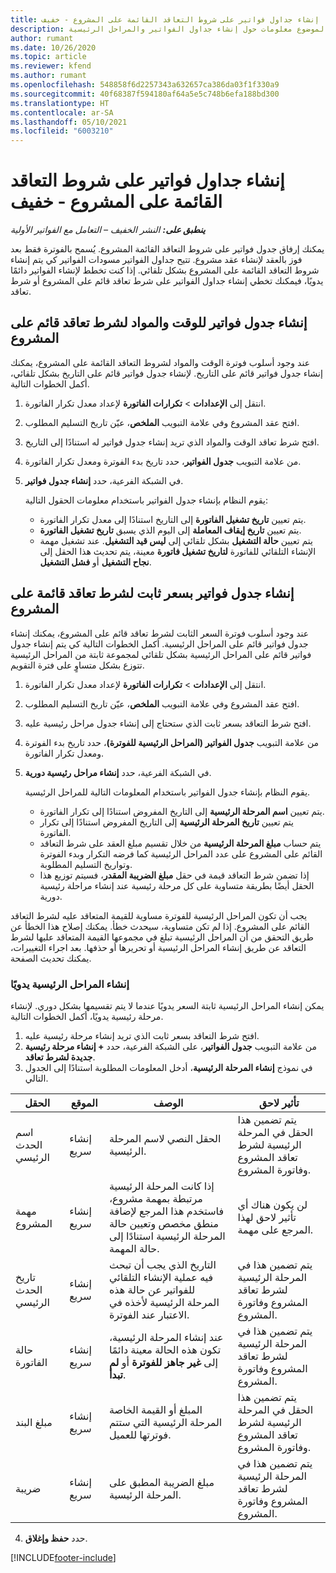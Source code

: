```yaml
---
title: إنشاء جداول فواتير على شروط التعاقد القائمة على المشروع - خفيف
description: يقدم هذا الموضوع معلومات حول إنشاء جداول الفواتير والمراحل الرئيسية.
author: rumant
ms.date: 10/26/2020
ms.topic: article
ms.reviewer: kfend
ms.author: rumant
ms.openlocfilehash: 548858f6d2257343a632657ca386da03f1f330a9
ms.sourcegitcommit: 40f68387f594180af64a5e5c748b6efa188bd300
ms.translationtype: HT
ms.contentlocale: ar-SA
ms.lasthandoff: 05/10/2021
ms.locfileid: "6003210"
---
```

# <a name="create-invoice-schedules-on-a-project-based-contract-line---lite"></a>إنشاء جداول فواتير على شروط التعاقد القائمة على المشروع - خفيف

_**ينطبق على:** النشر الخفيف – التعامل مع الفواتير الأولية_

يمكنك إرفاق جدول فواتير على شروط التعاقد القائمة المشروع. يُسمح بالفوترة فقط بعد فوز بالعقد لإنشاء عقد مشروع. تتيح جداول الفواتير مسودات الفواتير كي يتم إنشاء شروط التعاقد القائمة على المشروع بشكل تلقائي. إذا كنت تخطط لإنشاء الفواتير دائمًا يدويًا، فيمكنك تخطي إنشاء جداول الفواتير على شرط تعاقد قائم على المشروع أو شرط تعاقد.

## <a name="create-a-time-and-material-invoice-schedule-for-a-project-based-contract-line"></a>إنشاء جدول فواتير للوقت والمواد لشرط تعاقد قائم على المشروع

عند وجود أسلوب فوترة الوقت والمواد لشروط التعاقد القائمة على المشروع، يمكنك إنشاء جدول فواتير قائم على التاريخ. لإنشاء جدول فواتير قائم على التاريخ بشكل تلقائي، أكمل الخطوات التالية.

1. انتقل إلى **الإعدادات** > **تكرارات الفاتورة‬** لإعداد معدل تكرار الفاتورة.
2. افتح عقد المشروع وفي علامة التبويب **الملخص**، عيّن تاريخ التسليم المطلوب.
3. افتح شرط تعاقد الوقت والمواد الذي تريد إنشاء جدول فواتير له استنادًا إلى التاريخ. 
4. من علامة التبويب **جدول الفواتير**، حدد تاريخ بدء الفوترة ومعدل تكرار الفاتورة. 
5. في الشبكة الفرعية، حدد **إنشاء جدول فواتير**.

    يقوم النظام بإنشاء جدول الفواتير باستخدام معلومات الحقول التالية:

    - يتم تعيين **تاريخ تشغيل الفاتورة** إلى التاريخ استنادًا إلى معدل تكرار الفاتورة.
    - يتم تعيين **تاريخ إيقاف المعاملة** إلى اليوم الذي يسبق **تاريخ تشغيل الفاتورة**.
    - يتم تعيين **حالة التشغيل** بشكل تلقائي إلى **ليس قيد التشغيل**. عند تشغيل مهمة الإنشاء التلقائي للفاتورة **لتاريخ تشغيل فاتورة** معينة، يتم تحديث هذا الحقل إلى **نجاح التشغيل** أو **فشل التشغيل**.

## <a name="create-a-fixed-price-invoice-schedule-for-a-project-based-contract-line"></a>إنشاء جدول فواتير بسعر ثابت لشرط تعاقد قائمة على المشروع

عند وجود أسلوب فوترة السعر الثابت لشرط تعاقد قائم على المشروع، يمكنك إنشاء جدول فواتير قائم على المراحل الرئيسية. أكمل الخطوات التالية كي يتم إنشاء جدول فواتير قائم على المراحل الرئيسية بشكل تلقائي لمجموعة ثابتة من المراحل الرئيسية تتوزع بشكل متساوٍ على فترة التقويم.

1. انتقل إلى **الإعدادات** > **تكرارات الفاتورة‬** لإعداد معدل تكرار الفاتورة.
2. افتح عقد المشروع وفي علامة التبويب **الملخص**، عيّن تاريخ التسليم المطلوب.
3. افتح شرط التعاقد بسعر ثابت الذي ستحتاج إلى إنشاء جدول مراحل رئيسية عليه. 
4. من علامة التبويب **جدول الفواتير (المراحل الرئيسية للفوترة‬)**، حدد تاريخ بدء الفوترة ومعدل تكرار الفاتورة. 
5. في الشبكة الفرعية، حدد **إنشاء مراحل رئيسية دورية‬**.

    يقوم النظام بإنشاء جدول الفواتير باستخدام المعلومات التالية للمراحل الرئيسية.

    - يتم تعيين **اسم المرحلة الرئيسية** إلى التاريخ المفروض استنادًا إلى تكرار الفاتورة.
    - يتم تعيين **تاريخ المرحلة الرئيسية** إلى التاريخ المفروض استنادًا إلى تكرار الفاتورة.
    - يتم حساب **مبلغ المرحلة الرئيسية** من خلال تقسيم مبلغ العقد على شرط التعاقد القائم على المشروع على عدد المراحل الرئيسية كما فرضه التكرار وبدء الفوترة وتواريخ التسليم المطلوبة.
    - إذا تضمن شرط التعاقد قيمة في حقل **مبلغ الضريبة المقدر**، فسيتم توزيع هذا الحقل أيضًا بطريقة متساوية على كل مرحلة رئيسية عند إنشاء مراحلة رئيسية دورية.

يجب أن تكون المراحل الرئيسية للفوترة مساوية للقيمة المتعاقد عليه لشرط التعاقد القائم على المشروع. إذا لم تكن متساوية، سيحدث خطأ. يمكنك إصلاح هذا الخطأ عن طريق التحقق من أن المراحل الرئيسية تبلغ في مجموعها القيمة المتعاقد عليها لشرط التعاقد عن طريق إنشاء المراحل الرئيسية أو تحريرها أو حذفها. بعد اجراء التغييرات، يمكنك تحديث الصفحة.

### <a name="manually-create-milestones"></a>إنشاء المراحل الرئيسية يدويًا

يمكن إنشاء المراحل الرئيسية ثابتة السعر يدويًا عندما لا يتم تقسيمها بشكل دوري. لإنشاء مرحلة رئيسية يدويًا، أكمل الخطوات التالية.

1. افتح شرط التعاقد بسعر ثابت الذي تريد إنشاء مرحلة رئيسية عليه. 
2. من علامة التبويب **جدول الفواتير**، على الشبكة الفرعية، حدد **+ إنشاء مرحلة رئيسية جديدة لشرط تعاقد**.
3. في نموذج **إنشاء المرحلة الرئيسية**، أدخل المعلومات المطلوبة استنادًا إلى الجدول التالي. 

| الحقل | الموقع | ‏‏الوصف | تأثير لاحق |
| --- | --- | --- | --- |
| اسم الحدث الرئيسي | إنشاء سريع | الحقل النصي لاسم المرحلة الرئيسية. | يتم تضمين هذا الحقل في المرحلة الرئيسية لشرط تعاقد المشروع وفاتورة المشروع. |
| مهمة المشروع | إنشاء سريع | إذا كانت المرحلة الرئيسية مرتبطة بمهمة مشروع، فاستخدم هذا المرجع لإضافة منطق مخصص وتعيين حالة المرحلة الرئيسية استنادًا إلى حالة المهمة. | لن يكون هناك أي تأثير لاحق لهذا المرجع على مهمة. |
| تاريخ الحدث الرئيسي | إنشاء سريع | التاريخ الذي يجب أن تبحث فيه عملية الإنشاء التلقائي للفواتير عن حالة هذه المرحلة الرئيسية لأخذه في الاعتبار عند الفوترة. | يتم تضمين هذا في المرحلة الرئيسية لشرط تعاقد المشروع وفاتورة المشروع. |
| حالة الفاتورة | إنشاء سريع | عند إنشاء المرحلة الرئيسية، تكون هذه الحالة معينة دائمًا إلى **غير جاهز للفوترة** أو **لم تبدأ**. | يتم تضمين هذا في المرحلة الرئيسية لشرط تعاقد المشروع وفاتورة المشروع. |
| مبلغ البند | إنشاء سريع | المبلغ أو القيمة الخاصة المرحلة الرئيسية التي ستتم فوترتها للعميل. | يتم تضمين هذا الحقل في المرحلة الرئيسية لشرط تعاقد المشروع وفاتورة المشروع. |
| ضريبة | إنشاء سريع | مبلغ الضريبة المطبق على المرحلة الرئيسية. | يتم تضمين هذا في المرحلة الرئيسية لشرط تعاقد المشروع وفاتورة المشروع. |

4. حدد **حفظ وإغلاق**.


[!INCLUDE[footer-include](../../includes/footer-banner.md)]
